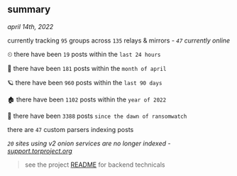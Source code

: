 
## summary
_april 14th, 2022_

currently tracking `95` groups across `135` relays & mirrors - _`47` currently online_

⏲ there have been `19` posts within the `last 24 hours`

🦈 there have been `181` posts within the `month of april`

🪐 there have been `960` posts within the `last 90 days`

🏚 there have been `1102` posts within the `year of 2022`

🦕 there have been `3388` posts `since the dawn of ransomwatch`

there are `47` custom parsers indexing posts

_`20` sites using v2 onion services are no longer indexed - [support.torproject.org](https://support.torproject.org/onionservices/v2-deprecation/)_

> see the project [README](https://github.com/thetanz/ransomwatch#ransomwatch--) for backend technicals
